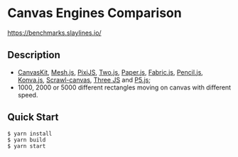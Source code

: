 # Canvas Engines Comparison

https://benchmarks.slaylines.io/

## Description

- [CanvasKit](https://skia.org/docs/user/modules/canvaskit/), [Mesh.js](https://github.com/mesh-js/mesh.js), [PixiJS](https://www.pixijs.com), [Two.js](https://two.js.org/), [Paper.js](http://paperjs.org/), [Fabric.js](http://fabricjs.com/), [Pencil.js](https://pencil.js.org/), [Konva.js](https://konvajs.org/), [Scrawl-canvas](https://scrawl-v8.rikweb.org.uk/), [Three JS](https://threejs.org/) and [P5.js](https://p5js.org);
- 1000, 2000 or 5000 different rectangles moving on canvas with different speed.

## Quick Start

```
$ yarn install
$ yarn build
$ yarn start
```
